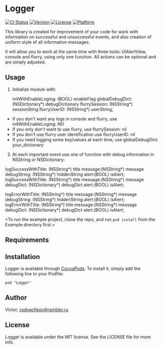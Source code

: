 # Logger

[![CI Status](http://img.shields.io/travis/Victor/Logger.svg?style=flat)](https://travis-ci.org/Victor/Logger)
[![Version](https://img.shields.io/cocoapods/v/Logger.svg?style=flat)](http://cocoadocs.org/docsets/Logger)
[![License](https://img.shields.io/cocoapods/l/Logger.svg?style=flat)](http://cocoadocs.org/docsets/Logger)
[![Platform](https://img.shields.io/cocoapods/p/Logger.svg?style=flat)](http://cocoadocs.org/docsets/Logger)

This library is created for improvement of your code for work with information on successful and unsuccessful events, and also creation of uniform style of all information messages.

It will allow you to work at the same time with three tools: UIAlertView, console and flurry, using only one function. 
All actions can be optional and are simply adjusted.

## Usage

1) Initialize module with:

     initWithEnableLoging: (BOOL) enableFlag
          globalDebugDict: (NSDictionary*) debugDictionary
            flurrySession: (NSString*) sessionSting
             flurryUserID: (NSString*) userString;


+ If you don't want any logs in console and flurry, use initWithEnableLoging: NO
+ If you only don't want to use flurry, use flurrySession: nil
+ If you don't use flurry user identification use flurryUserID: nil
+ If you need logging some key/values at each time, use globalDebugDict: your_dictionary


2) At each important event use one of function with debug information in NSString or NSDictionary:

 logSuccessWithTitle: (NSString*) title message:(NSString*) message debugString: (NSString*) hiddenString alert:(BOOL) isAlert;
 logSuccessWithTitle: (NSString*) title message:(NSString*) message debugDict: (NSDictionary*) debugDict alert:(BOOL) isAlert;

 logErrorWithTitle: (NSString*) title message:(NSString*) message debugString: (NSString*) hiddenString alert:(BOOL) isAlert;
 logErrorWithTitle: (NSString*) title message:(NSString*) message debugDict: (NSDictionary*) debugDict alert:(BOOL) isAlert;


<To run the example project, clone the repo, and run `pod install` from the Example directory first.>

## Requirements


## Installation

Logger is available through [CocoaPods](http://cocoapods.org). To install
it, simply add the following line to your Podfile:

    pod "Logger"

## Author

Victor, vsdyachkov@rambler.ru

## License

Logger is available under the MIT license. See the LICENSE file for more info.
